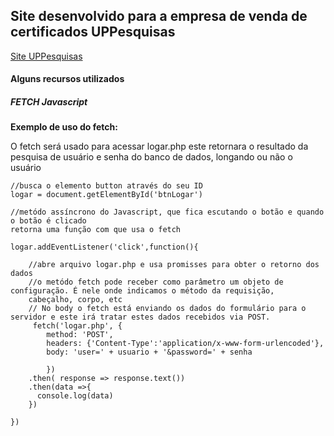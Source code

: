 <h2>Site desenvolvido para a empresa de venda de certificados UPPesquisas</h2>
<a href="http://www.uppesquisas.com.br" target="_blank">Site UPPesquisas</a>

<h4>Alguns recursos utilizados</h4>

<h5>FETCH Javascript</h5>

<strong>Exemplo de uso do fetch:</strong><br>
<p>
	O fetch será usado para acessar logar.php este retornara o resultado
	da pesquisa de usuário e senha do banco de dados, longando ou não o usuário<br>

	
	//busca o elemento button através do seu ID
	logar = document.getElementById('btnLogar')

    //metódo assíncrono do Javascript, que fica escutando o botão e quando o botão é clicado
    retorna uma função com que usa o fetch

  	logar.addEventListener('click',function(){
       
  		//abre arquivo logar.php e usa promisses para obter o retorno dos dados
  		//o metódo fetch pode receber como parâmetro um objeto de configuração. É nele onde indicamos o método da requisição,
  		cabeçalho, corpo, etc
  		// No body o fetch está enviando os dados do formulário para o servidor e este irá tratar estes dados recebidos via POST.
         fetch('logar.php', {
         	method: 'POST',
         	headers: {'Content-Type':'application/x-www-form-urlencoded'}, 
      		body: 'user=' + usuario + '&password=' + senha

         	})
        .then( response => response.text())
        .then(data =>{
          console.log(data)
        })

    })  
</p>

